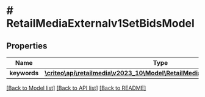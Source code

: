 # # RetailMediaExternalv1SetBidsModel

## Properties

Name | Type | Description | Notes
------------ | ------------- | ------------- | -------------
**keywords** | [**\criteo\api\retailmedia\v2023_10\Model\RetailMediaExternalv1SetBidModel[]**](RetailMediaExternalv1SetBidModel.md) |  | [optional]

[[Back to Model list]](../../README.md#models) [[Back to API list]](../../README.md#endpoints) [[Back to README]](../../README.md)
